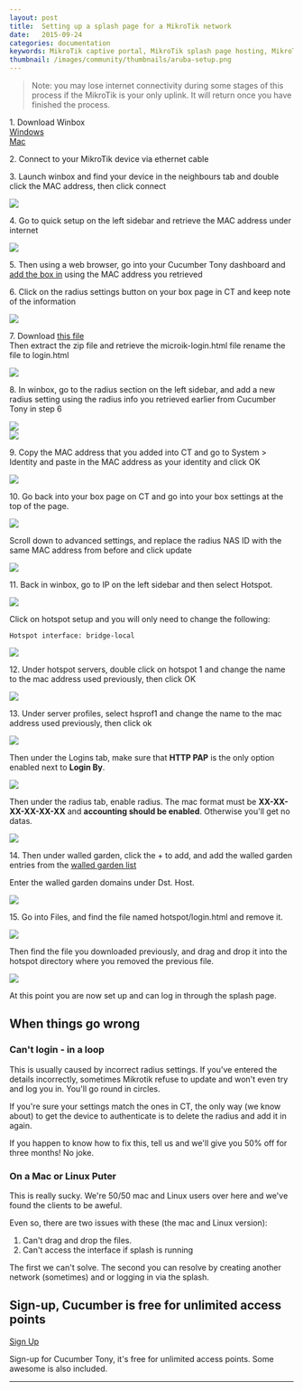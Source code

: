 ```yaml
---
layout: post
title:  Setting up a splash page for a MikroTik network
date:   2015-09-24
categories: documentation
keywords: MikroTik captive portal, MikroTik splash page hosting, MikroTik splash page not working, MikroTik splash page template, MikroTik splash page free, MikroTik splash page html
thumbnail: /images/community/thumbnails/aruba-setup.png
---
```


>Note: you may lose internet connectivity during some stages of this process if the MikroTik is your only uplink. It will return once you have finished the process.


1\. Download Winbox <br>
<a href="http://www.mikrotik.com/download">Windows</a> <br>
<a href="http://www.facchinibr.net/wp/29/05/2013/mikrotik-winbox-mac-osx-download/">Mac</a>

2\. Connect to your MikroTik device via ethernet cable

3\. Launch winbox and find your device in the neighbours tab and double click the MAC address, then click connect

<div class="text-center">
<img src="/images/community/tutorials/mikrotik/3.png">
</div>

4\. Go to quick setup on the left sidebar and retrieve the MAC address under internet

<div class="text-center">
<img src="/images/community/tutorials/mikrotik/4.png">
</div>

5\. Then using a web browser, go into your Cucumber Tony dashboard and <a href="https://my.ctapp.io/?data-elevio-article=7107#/">add the box in</a> using the MAC address you retrieved

6\. Click on the radius settings button on your box page in CT and keep note of the information

<div class="text-center">
<img src="/images/community/tutorials/mikrotik/6.png">
</div>

7\. Download <a href="http://www.cucumberwifi.io/downloads/microtik.zip">this file</a> <br>
Then extract the zip file and retrieve the microik-login.html file
rename the file to login.html

<div class="text-center">
<img src="/images/community/tutorials/mikrotik/7.png">
</div>

8\. In winbox, go to the radius section on the left sidebar, and add a new radius setting using the radius info you retrieved earlier from Cucumber Tony in step 6

<div class="text-center">
<img src="/images/community/tutorials/mikrotik/8a.png">
</div>
<div class="text-center">
<img src="/images/community/tutorials/mikrotik/8b.png">
</div>

9\. Copy the MAC address that you added into CT and go to System > Identity and paste in the MAC address as your identity and click OK

<div class="text-center">
<img src="/images/community/tutorials/mikrotik/9.png">
</div>

10\. Go back into your box page on CT and go into your box settings at the top of the page.

<div class="text-center">
<img src="/images/community/tutorials/mikrotik/10a.png">
</div>

Scroll down to advanced settings, and replace the radius NAS ID with the same MAC address from before and click update

<div class="text-center">
<img src="/images/community/tutorials/mikrotik/10b.png">
</div>

11\. Back in winbox, go to IP on the left sidebar and then select Hotspot.

<div class="text-center">
<img src="/images/community/tutorials/mikrotik/11a.png">
</div>

Click on hotspot setup and you will only need to change the following: <br>
```
Hotspot interface: bridge-local
```
<div class="text-center">
<img src="/images/community/tutorials/mikrotik/11b.png">
</div>

12\. Under hotspot servers, double click on hotspot 1 and change the name to the mac address used previously, then click OK

<div class="text-center">
<img src="/images/community/tutorials/mikrotik/12.png">
</div>

13\. Under server profiles, select hsprof1 and change the name to the mac address used previously, then click ok

<div class="text-center">
<img src="/images/community/tutorials/mikrotik/13a.png">
</div>

Then under the Logins tab, make sure that **HTTP PAP** is the only option enabled next to **Login By**.

<div class="text-center">
<img src="/images/community/tutorials/mikrotik/13login.png">
</div>

Then under the radius tab, enable radius. The mac format must be **XX-XX-XX-XX-XX-XX** and **accounting should be enabled**. Otherwise you'll get no datas.

<div class="text-center">
<img src="/images/community/tutorials/mikrotik/13b.png">
</div>

14\. Then under walled garden, click the + to add, and add the walled garden entries from the <a href="https://my.ctapp.io/?data-elevio-article=18499#/">walled garden list</a>

Enter the walled garden domains under Dst. Host.

<div class="text-center">
<img src="/images/community/tutorials/mikrotik/14.png">
</div>

15\. Go into Files, and find the file named hotspot/login.html and remove it.

<div class="text-center">
<img src="/images/community/tutorials/mikrotik/15a.png">
</div>

Then find the file you downloaded previously, and drag and drop it into the hotspot directory where you removed the previous file.

<div class="text-center">
<img src="/images/community/tutorials/mikrotik/15b.png">
</div>

At this point you are now set up and can log in through the splash page.

## When things go wrong

### Can't login - in a loop

This is usually caused by incorrect radius settings. If you've entered the details incorrectly, sometimes Mikrotik refuse to update and won't even try and log you in. You'll go round in circles.

If you're sure your settings match the ones in CT, the only way (we know about) to get the device to authenticate is to delete the radius and add it in again.

If you happen to know how to fix this, tell us and we'll give you 50% off for three months! No joke.

### On a Mac or Linux Puter

This is really sucky. We're 50/50 mac and Linux users over here and we've found the clients to be aweful.

Even so, there are two issues with these (the mac and Linux version):

1. Can't drag and drop the files.
2. Can't access the interface if splash is running

The first we can't solve. The second you can resolve by creating another network (sometimes) and or logging in via the splash.

## Sign-up, Cucumber is free for unlimited access points

<a href="https://my.ctapp.io/#/create" class="button success">Sign Up</a>

Sign-up for Cucumber Tony, it's free for unlimited access points. Some awesome is also included.


<hr>
